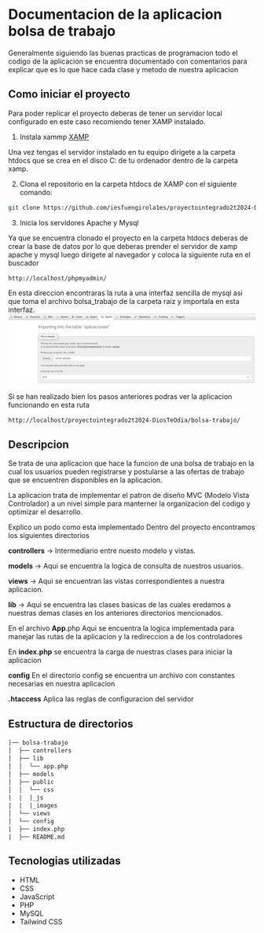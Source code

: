 # Documentacion de la aplicacion bolsa de trabajo
Generalmente siguiendo las buenas practicas de programacion todo el codigo de la
aplicacion se encuentra documentado con comentarios para explicar que es lo que 
hace cada clase y metodo de nuestra aplicacion


## Como iniciar el proyecto
Para poder replicar el proyecto deberas de tener un servidor local configurado
en este caso recomiendo tener XAMP instalado.

1. Instala xammp
[XAMP](https://www.apachefriends.org/es/download.html)

Una vez tengas el servidor instalado en tu equipo dirigete a la carpeta htdocs que 
se crea en el disco C: de tu ordenador dentro de la carpeta xamp.

2. Clona el repositorio en la carpeta htdocs de XAMP con el siguiente comando:
```bash 
git clone https://github.com/iesfuengirola1es/proyectointegrado2t2024-DiosTeOdia.git
```

3. Inicia los servidores Apache y Mysql

Ya que se encuentra clonado el proyecto en la carpeta htdocs deberas de crear
la base de datos por lo que deberas prender el servidor de xamp apache y mysql
luego dirigete al navegador y coloca la siguiente ruta en el buscador

```
http://localhost/phpmyadmin/
```
En esta direccion encontraras la ruta a una interfaz sencilla de mysql 
asi que toma el archivo bolsa_trabajo de la carpeta raiz y importala en esta interfaz.
![alt text](image.png)

Si se han realizado bien los pasos anteriores podras ver la aplicacion funcionando en esta ruta

```
http://localhost/proyectointegrado2t2024-DiosTeOdia/bolsa-trabajo/
```



## Descripcion

Se trata de una aplicacion que hace la funcion de una bolsa de trabajo
en la cual los usuarios pueden registrarse y postularse a las ofertas de trabajo
que se encuentren disponibles en la aplicacion.

La aplicacion trata de implementar el patron de diseño MVC (Modelo Vista Controlador)
a un nivel simple para manterner la organizacion del codigo y optimizar el desarrollo.

Explico un podo como esta implementado
Dentro del proyecto encontramos los siguientes directorios

**controllers** -> Intermediario entre nuesto modelo y vistas.

**models** -> Aqui se encuentra la logica de consulta de nuestros usuarios.

**views** -> Aqui se encuentran las vistas correspondientes a nuestra aplicacion.

**lib** -> Aqui se encuentra las clases basicas de las cuales eredamos a nuestras demas clases
en los anteriores directorios mencionados.

En el archivo **App**.php
Aqui se encuentra la logica implementada para manejar las rutas de la aplicacion
y la redireccion a de los controladores

En **index.php** se encuentra la carga de nuestras clases para iniciar la aplicacion

**config**
En el directorio config se encuentra un archivo con constantes necesarias
en nuestra aplicacion

**.htaccess**
Aplica las reglas de configuracion del servidor


  
## Estructura de directorios

```
|── bolsa-trabajo
│  ├── controllers
│  ├── lib
│  │  └── app.php
│  ├── models
│  ├── public
│  │  └── css
|  |  |_js
|  |  |_images
│  └── views
│  └── config
|  ├── index.php
|  ├── README.md
```

## Tecnologias utilizadas

- HTML
- CSS
- JavaScript
- PHP
- MySQL
- Tailwind CSS
